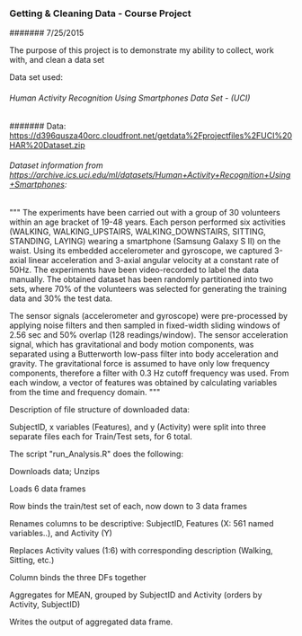 ### Getting & Cleaning Data - Course Project
####### 7/25/2015

The purpose of this project is to demonstrate my ability to collect, work with, and clean a data set

Data set used:

###### Human Activity Recognition Using Smartphones Data Set - (UCI)

####### Data: https://d396qusza40orc.cloudfront.net/getdata%2Fprojectfiles%2FUCI%20HAR%20Dataset.zip

###### Dataset information from https://archive.ics.uci.edu/ml/datasets/Human+Activity+Recognition+Using+Smartphones:
"""
The experiments have been carried out with a group of 30 volunteers within an age bracket of 19-48 years. Each person performed six activities (WALKING, WALKING_UPSTAIRS, WALKING_DOWNSTAIRS, SITTING, STANDING, LAYING) wearing a smartphone (Samsung Galaxy S II) on the waist. Using its embedded accelerometer and gyroscope, we captured 3-axial linear acceleration and 3-axial angular velocity at a constant rate of 50Hz. The experiments have been video-recorded to label the data manually. The obtained dataset has been randomly partitioned into two sets, where 70% of the volunteers was selected for generating the training data and 30% the test data. 

The sensor signals (accelerometer and gyroscope) were pre-processed by applying noise filters and then sampled in fixed-width sliding windows of 2.56 sec and 50% overlap (128 readings/window). The sensor acceleration signal, which has gravitational and body motion components, was separated using a Butterworth low-pass filter into body acceleration and gravity. The gravitational force is assumed to have only low frequency components, therefore a filter with 0.3 Hz cutoff frequency was used. From each window, a vector of features was obtained by calculating variables from the time and frequency domain.
"""

Description of file structure of downloaded data:

SubjectID, x variables (Features), and y (Activity) were split into three separate files each for Train/Test sets, for 6 total.

The script "run_Analysis.R" does the following:

Downloads data; Unzips

Loads 6 data frames

Row binds the train/test set of each, now down to 3 data frames

Renames columns to be descriptive: SubjectID, Features (X: 561 named variables..), and Activity (Y)

Replaces Activity values (1:6) with corresponding description (Walking, Sitting, etc.)

Column binds the three DFs together

Aggregates for MEAN, grouped by SubjectID and Activity (orders by Activity, SubjectID)

Writes the output of aggregated data frame.
